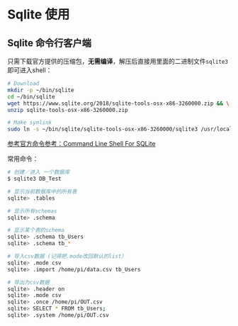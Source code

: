 # Sqlite 使用


## Sqlite 命令行客户端

只需下载官方提供的压缩包，**无需编译**，解压后直接用里面的二进制文件`sqlite3`即可进入shell：
```sh
# Download
mkdir -p ~/bin/sqlite
cd ~/bin/sqlite
wget https://www.sqlite.org/2018/sqlite-tools-osx-x86-3260000.zip && \
unzip sqlite-tools-osx-x86-3260000.zip

# Make symlink
sudo ln -s ~/bin/sqlite/sqlite-tools-osx-x86-3260000/sqlite3 /usr/local/bin/sqlite3
```

[参考官方命令参考：Command Line Shell For SQLite](https://www.sqlite.org/cli.html)

常用命令：
```sh
# 创建／进入 一个数据库
$ sqlite3 DB_Test

# 显示当前数据库中的所有表
sqlite> .tables

# 显示所有schemas
sqlite> .schema

# 显示某个表的schema
sqlite> .schema tb_Users
sqlite> .schema tb_*

# 导入csv数据 (记得把.mode改回默认的list）
sqlite> .mode csv
sqlite> .import /home/pi/data.csv tb_Users

# 导出为csv数据
sqlite> .header on
sqlite> .mode csv
sqlite> .once /home/pi/OUT.csv
sqlite> SELECT * FROM tb_Users;
sqlite> .system /home/pi/OUT.csv
```
